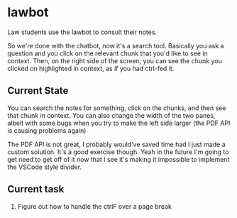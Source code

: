 # lawbot

Law students use the lawbot to consult their notes. 

So we're done with the chatbot, now it's a search tool. Basically you ask a question and you click on the relevant chunk that you'd like to see in context. Then, on the right side of the screen, you can see the chunk you clicked on highlighted in context, as if you had ctrl-fed it.  

## Current State

You can search the notes for something, click on the chunks, and then see that chunk in context. You can also change the width of the two panes, albeit with some bugs when you try to make the left side larger (the PDF API is causing problems again)

The PDF API is not great, I probably would've saved time had I just made a custom solution. It's a good exercise though. Yeah in the future I'm going to get need to get off of it now that I see it's making it impossible to implement the VSCode style divider.

## Current task

1. Figure out how to handle the ctrlF over a page break
